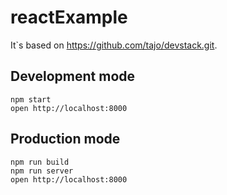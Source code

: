 # reactExample

It\`s based on https://github.com/tajo/devstack.git.

## Development mode

```shell
npm start
open http://localhost:8000
```

## Production mode

```shell
npm run build
npm run server
open http://localhost:8000
```